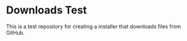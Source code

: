 # Downloads Test
This is a test repository for creating a installer that downloads files from GitHub.

